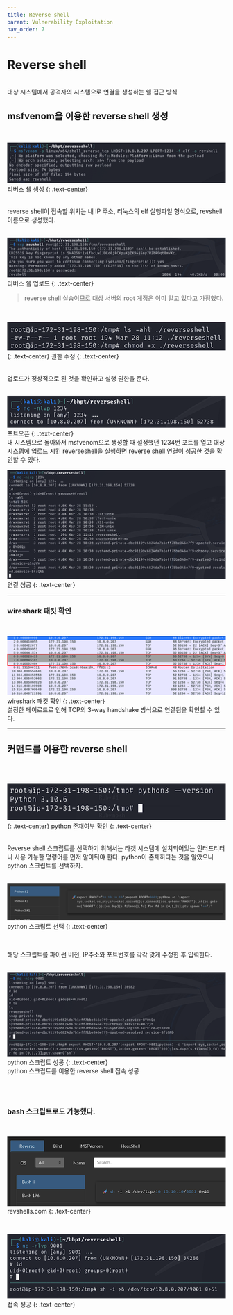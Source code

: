 ```yaml
---
title: Reverse shell
parent: Vulnerability Exploitation
nav_order: 7
---
```


# Reverse shell
<br>
대상 시스템에서 공격자의 시스템으로 연결을 생성하는 쉘 접근 방식

<br>

## msfvenom을 이용한 reverse shell 생성
<br>

![리버스 쉘 생성](\assets\images\reverseshell\rev01_생성.png)
리버스 쉘 생성
{: .text-center}

<br>
reverse shell이 접속할 위치는 내 IP 주소, 리눅스의 elf 실행파일 형식으로, revshell 이름으로 생성했다.
<br><br>

![업로드](\assets\images\reverseshell\rev02_업로드.png)
리버스 쉘 업로드
{: .text-center}
<br>

> reverse shell 실습이므로 대상 서버의 root 계정은 이미 알고 있다고 가정했다.

<br>

![권한수정](\assets\images\reverseshell\rev03_권한수정.png)
{: .text-center}
권한 수정
{: .text-center}

<br>
업로드가 정상적으로 된 것을 확인하고 실행 권한을 준다.
<br><br>

![포트오픈](\assets\images\reverseshell\rev04_포트오픈.png)
포트오픈
{: .text-center}
<br>
내 시스템으로 돌아와서 msfvenom으로 생성할 때 설정했던 1234번 포트를 열고 대상 시스템에 업로드 시킨 reverseshell을 실행하면 reverse shell 연결이 성공한 것을 확인할 수 있다.

![연결 성공](\assets\images\reverseshell\rev05_성공.png)
연결 성공
{: .text-center}

---------------------------------------------------------------
### wireshark 패킷 확인

<br>

![wireshark 패킷 확인](\assets\images\reverseshell\rev06_wireshark.png)
wireshark 패킷 확인
{: .text-center}
<br>
설정한 페이로드로 인해 TCP의 3-way handshake 방식으로 연결됨을 확인할 수 있다.

---------------------------------------------------------------

## 커맨드를 이용한 reverse shell

<br><br>

![python 존재여부 확인](\assets\images\reverseshell\rev09_python존재여부확인.png)
{: .text-center}
python 존재여부 확인
{: .text-center}

<br>
Reverse shell 스크립트를 선택하기 위해서는 타겟 시스템에 설치되어있는 인터프리터나 사용 가능한 명령어를 먼저 알아둬야 한다.
python이 존재하다는 것을 알았으니 python 스크립트를 선택하자.
<br><br>

![python 스크립트 선택](\assets\images\reverseshell\rev10_revshellscom.png)
python 스크립트 선택
{: .text-center}

<br>

해당 스크립트를 파이썬 버전, IP주소와 포트번호를 각각 맞게 수정한 후 입력한다.
<br><br>

![python 스크립트 성공](\assets\images\reverseshell\rev11_성공.png)
python 스크립트 성공
{: .text-center}
<br>
python 스크립트를 이용한 reverse shell 접속 성공

<br><br>

### bash 스크립트로도 가능했다.

<br>

![revshells.com](\assets\images\reverseshell\rev07_revshellscom.png)
revshells.com
{: .text-center}

<br>

![접속 성공](\assets\images\reverseshell\rev08_성공.png)
접속 성공
{: .text-center}

